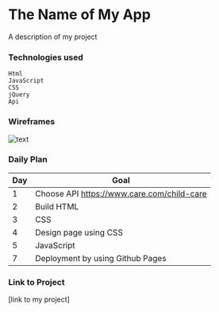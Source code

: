  # The Name of My App

 A description of my project

 ### Technologies used
 
    Html
    JavaScript
    CSS
    jQuery
    Api    
 ### Wireframes

 ![text](https://s3.amazonaws.com/assets.mockflow.com/app/wireframepro/company/C4cd70a3320814a3fac31cbad1f937213/projects/MhZG8tlnDh/pages/4177a53616794f51958da4ee080b7af6/image/4177a53616794f51958da4ee080b7af6.png?1666474262177)

### Daily Plan
| Day | Goal |
 |-----|------|
 | 1 | Choose API https://www.care.com/child-care |
 | 2 | Build HTML|
 | 3 | CSS|
 | 4 | Design page using CSS |
 | 5 | JavaScript|
 | 7 | Deployment by using Github Pages |

### Link to Project

[link to my project]
